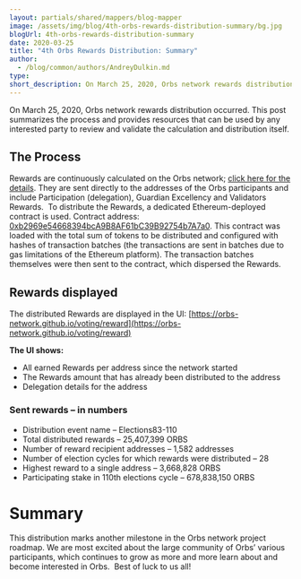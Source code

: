 ```yaml
---
layout: partials/shared/mappers/blog-mapper
image: /assets/img/blog/4th-orbs-rewards-distribution-summary/bg.jpg
blogUrl: 4th-orbs-rewards-distribution-summary
date: 2020-03-25
title: "4th Orbs Rewards Distribution: Summary"
author:
  - /blog/common/authors/AndreyDulkin.md
type:
short_description: On March 25, 2020, Orbs network rewards distribution occurred. This post summarizes the process and provides resources that can be used by any interested party to review and validate the calculation and distribution itself.
---
```


On March 25, 2020, Orbs network rewards distribution occurred. This post summarizes the process and provides resources that can be used by any interested party to review and validate the calculation and distribution itself.

## The Process

Rewards are continuously calculated on the Orbs network; [click here for the details](https://www.orbs.com/getting-ready-for-round-iv-of-orbs-rewards-distribution/). They are sent directly to the addresses of the Orbs participants and include Participation (delegation), Guardian Excellency and Validators Rewards.  To distribute the Rewards, a dedicated Ethereum-deployed contract is used. Contract address: [0xb2969e54668394bcA9B8AF61bC39B92754b7A7a0](https://etherscan.io/address/0xb2969e54668394bca9b8af61bc39b92754b7a7a0). This contract was loaded with the total sum of tokens to be distributed and configured with hashes of transaction batches (the transactions are sent in batches due to gas limitations of the Ethereum platform). The transaction batches themselves were then sent to the contract, which dispersed the Rewards.

## Rewards displayed

The distributed Rewards are displayed in the UI: [https://orbs-network.github.io/voting/reward](https://orbs-network.github.io/voting/reward)

**The UI shows:**

- All earned Rewards per address since the network started
- The Rewards amount that has already been distributed to the address
- Delegation details for the address

### Sent rewards – in numbers

- Distribution event name – Elections83-110
- Total distributed rewards – 25,407,399 ORBS
- Number of reward recipient addresses – 1,582 addresses
- Number of election cycles for which rewards were distributed – 28
- Highest reward to a single address – 3,668,828 ORBS
- Participating stake in 110th elections cycle – 678,838,150 ORBS

# Summary

This distribution marks another milestone in the Orbs network project roadmap. We are most excited about the large community of Orbs’ various participants, which continues to grow as more and more learn about and become interested in Orbs.  Best of luck to us all!
